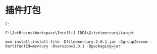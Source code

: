 # 插件打包

```shell
F:

F:\JetBrains\Workspace\IntelliJ IDEA\Gitee\mercury\target

mvn install:install-file -Dfile=mercury-2.0.1.jar -DgroupId=com -DartifactId=mercury -Dversion=2.0.1 -Dpackaging=jar
```















